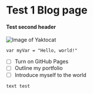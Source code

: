 # Test 1 Blog page
#### Test second header
![Image of Yaktocat](https://octodex.github.com/images/yaktocat.png) 
``` 
var myVar = "Hello, world!"
```
- [ ] Turn on GitHub Pages
- [ ] Outline my portfolio
- [ ] Introduce myself to the world
```
text test
```

